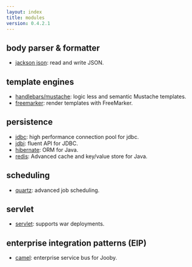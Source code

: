 ```yaml
---
layout: index
title: modules
version: 0.4.2.1
---
```


## body parser & formatter

* [jackson json](https://github.com/jooby-project/jooby/tree/master/jooby-jackson): read and write JSON.

## template engines

* [handlebars/mustache](https://github.com/jooby-project/jooby/tree/master/jooby-hbs): logic less and semantic Mustache templates.
* [freemarker](https://github.com/jooby-project/jooby/tree/master/jooby-ftl): render templates with FreeMarker.

## persistence

* [jdbc](https://github.com/jooby-project/jooby/tree/master/jooby-jdbc): high performance connection pool for jdbc.
* [jdbi](https://github.com/jooby-project/jooby/tree/master/jooby-jdbi): fluent API for JDBC.
* [hibernate](https://github.com/jooby-project/jooby/tree/master/jooby-hbm): ORM for Java.
* [redis](https://github.com/jooby-project/jooby/tree/master/jooby-jedis): Advanced cache and key/value store for Java.

## scheduling

* [quartz](https://github.com/jooby-project/jooby/tree/master/jooby-quartz): advanced job scheduling.

## servlet

* [servlet](https://github.com/jooby-project/jooby/tree/master/jooby-servlet): supports war deployments.

## enterprise integration patterns (EIP)

* [camel](https://github.com/jooby-project/jooby/tree/master/jooby-camel): enterprise service bus for Jooby.
